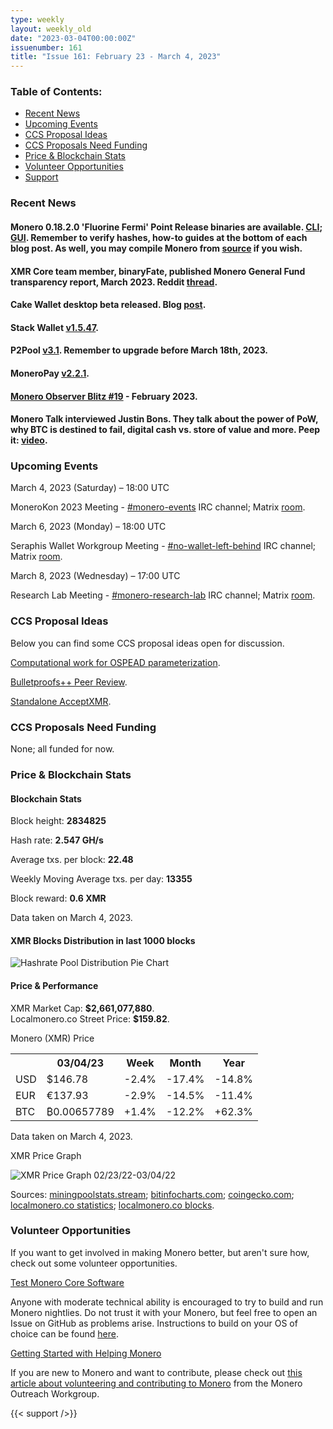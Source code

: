 ```yaml
---
type: weekly
layout: weekly_old
date: "2023-03-04T00:00:00Z"
issuenumber: 161
title: "Issue 161: February 23 - March 4, 2023"
---
```


<h3>Table of Contents:</h3>
<ul class="contents">
    <li><a href="#news">Recent News</a></li>
    <li><a href="#events">Upcoming Events</a></li>
    <li><a href="#ideas">CCS Proposal Ideas</a></li>
    <li><a href="#proposals">CCS Proposals Need Funding</a></li>
    <li><a href="#stats">Price & Blockchain Stats</a></li>
    <li><a href="#volunteer">Volunteer Opportunities</a></li>
    <li><a href="#support">Support</a></li>
</ul>

<h3 id="news">Recent News</h3>

<div class="newsbyte">
    <h4>Monero 0.18.2.0 'Fluorine Fermi' Point Release binaries are available. <a href="https://www.getmonero.org/2023/02/26/monero-0.18.2.0-released.html" target="_blank">CLI</a>; <a href="https://www.getmonero.org/2023/02/26/monero-GUI-0.18.2.0-released.html" target="_blank">GUI</a>. Remember to verify hashes, how-to guides at the bottom of each blog post. As well, you may compile Monero from <a href="https://github.com/monero-project/monero#compiling-monero-from-source" target="_blank">source</a> if you wish.</h4>
</div>

<div class="newsbyte">
    <h4>XMR Core team member, binaryFate, published Monero General Fund transparency report, March 2023. Reddit <a href="https://www.reddit.com/r/Monero/comments/11fslu9/monero_general_fund_transparency_report_march_2023/" target="_blank">thread</a>.</h4>
</div>

<div class="newsbyte">
    <h4>Cake Wallet desktop beta released. Blog <a href="https://cakelabs.com/news/cake-wallet-arrives-on-desktop/" target="_blank">post</a>.</h4>
</div>

<div class="newsbyte">
    <h4>Stack Wallet <a href="https://github.com/cypherstack/stack_wallet/releases/tag/build_134" target="_blank">v1.5.47</a>.</h4>
</div>

<div class="newsbyte">
    <h4>P2Pool <a href="https://github.com/SChernykh/p2pool/releases/tag/v3.1" target="_blank">v3.1</a>. Remember to upgrade before March 18th, 2023.</h4>
</div>

<div class="newsbyte">
    <h4>MoneroPay <a href="https://gitlab.com/moneropay/moneropay/-/tags/v2.2.1" target="_blank">v2.2.1</a>.</h4>
</div>

<div class="newsbyte">
    <h4><a href="https://monero.observer/monero-observer-blitz-february-2023/" target="_blank">Monero Observer Blitz #19</a> - February 2023.</h4>
</div>

<div class="newsbyte">
    <h4>Monero Talk interviewed Justin Bons. They talk about the power of PoW, why BTC is destined to fail, digital cash vs. store of value and more. Peep it: <a href="https://piped.adminforge.de/watch?v=cgeGVc0v5fw" target="_blank">video</a>.</h4>
</div>

<h3 id="events">Upcoming Events</h3>

<div class="event">
    <p class="date" markdown="1">March 4, 2023 (Saturday) – 18:00 UTC</p>
    <p markdown="1">MoneroKon 2023 Meeting - <a href="irc://irc.libera.chat/#monero-events" target="_blank">#monero-events</a> IRC channel; Matrix <a href="https://matrix.to/#/#monero-events:monero.social" target="_blank">room</a>.</p>
</div>

<div class="event">
    <p class="date" markdown="1">March 6, 2023 (Monday) – 18:00 UTC</p>
    <p markdown="1">Seraphis Wallet Workgroup Meeting - <a href="irc://irc.libera.chat/#no-wallet-left-behind" target="_blank">#no-wallet-left-behind</a> IRC channel; Matrix <a href="https://matrix.to/#/#no-wallet-left-behind:monero.social" target="_blank">room</a>.</p>
</div>

<div class="event">
    <p class="date" markdown="1">March 8, 2023 (Wednesday) – 17:00 UTC</p>
    <p markdown="1">Research Lab Meeting - <a href="irc://irc.libera.chat/#monero-research-lab" target="_blank">#monero-research-lab</a> IRC channel; Matrix <a href="https://matrix.to/#/#monero-research-lab:monero.social" target="_blank">room</a>.</p>
</div>

<h3 id="ideas">CCS Proposal Ideas</h3>

<p>Below you can find some CCS proposal ideas open for discussion.</p>

<div class="proposal">
<p><a href="https://repo.getmonero.org/monero-project/ccs-proposals/-/merge_requests/375" target="_blank">Computational work for OSPEAD parameterization</a>.</p>
</div>

<div class="proposal">
<p><a href="https://repo.getmonero.org/monero-project/ccs-proposals/-/merge_requests/358" target="_blank">Bulletproofs++ Peer Review</a>.</p>
</div>

<div class="proposal">
<p><a href="https://repo.getmonero.org/monero-project/ccs-proposals/-/merge_requests/374" target="_blank">Standalone AcceptXMR</a>.</p>
</div>

<h3 id="proposals">CCS Proposals Need Funding</h3>

<p>None; all funded for now.</p>

<h3 id="stats">Price & Blockchain Stats</h3>

<h4 class="stat">Blockchain Stats</h4>

<div class="bcstats">
    <p>Block height: <b>2834825</b></p>
    <p>Hash rate: <b>2.547 GH/s</b></p>
    <p>Average txs. per block: <b>22.48</b></p>
    <p>Weekly Moving Average txs. per day: <b>13355</b></p>
    <p>Block reward: <b>0.6 XMR</b></p>
</div>
<p class="note">Data taken on March 4, 2023.</p>

<h4 class="stat">XMR Blocks Distribution in last 1000 blocks</h4>
<p><img src="/img/hashrate-pool-distribution-0304.png" alt="Hashrate Pool Distribution Pie Chart"/></p>

<h4 class="stat" id="price-stat">Price & Performance</h4>

<div class="price-intro">XMR Market Cap: <b>$2,661,077,880</b>.<br/>Localmonero.co Street Price: <b>$159.82</b>.</div>

<p class="table-title">Monero (XMR) Price</p>
<table class="price-table">
  <tr class="row1">
    <th></th>
    <th>03/04/23</th>
    <th>Week</th>
    <th>Month</th>
    <th>Year</th>
  </tr>
  <tr>
    <td data-th="XMR to">USD</td>
    <td data-th="03/04/23">$146.78</td>
    <td data-th="Week" class="red">-2.4%</td>
    <td data-th="Month" class="red">-17.4%</td>
    <td data-th="Year" class="red">-14.8%</td>
  </tr>
  <tr class="row3">
    <td data-th="XMR to">EUR</td>
    <td data-th="03/04/23">€137.93</td>
    <td data-th="Week" class="red">-2.9%</td>
    <td data-th="Month" class="red">-14.5%</td>
    <td data-th="Year" class="red">-11.4%</td>
  </tr>
  <tr>
    <td data-th="XMR to">BTC</td>
    <td data-th="03/04/23">₿0.00657789</td>
    <td data-th="Week" class="green">+1.4%</td>
    <td data-th="Month" class="red">-12.2%</td>
    <td data-th="Year" class="green">+62.3%</td>
  </tr>
</table>
<p class="note">Data taken on March 4, 2023.</p>

<p class="table-title">XMR Price Graph</p>

![XMR Price Graph 02/23/22-03/04/22](/img/weekly-chart-0304.png "XMR Price Graph 02/23/22-03/04/22")

Sources: <a href="https://miningpoolstats.stream/monero" target="_blank">miningpoolstats.stream</a>; <a href="https://bitinfocharts.com/monero/" target="_blank">bitinfocharts.com</a>; <a href="https://www.coingecko.com/en/coins/monero" target="_blank">coingecko.com</a>; <a href="https://localmonero.co/statistics" target="_blank">localmonero.co statistics</a>; <a href="https://localmonero.co/blocks" target="_blank">localmonero.co blocks</a>.

<h3 id="volunteer">Volunteer Opportunities</h3>

<p>If you want to get involved in making Monero better, but aren't sure how, check out some volunteer opportunities.</p>

<div class="newsbyte">
    <p class="date"><a href="https://github.com/monero-project/monero" target="_blank">Test Monero Core Software</a></p>
    <p>Anyone with moderate technical ability is encouraged to try to build and run Monero nightlies. Do not trust it with your Monero, but feel free to open an Issue on GitHub as problems arise. Instructions to build on your OS of choice can be found <a href="https://github.com/monero-project/monero#compiling-monero-from-source" target="_blank">here</a>. </p>
</div>

<div class="newsbyte">
    <p class="date"><a href="https://github.com/monero-project/monero" target="_blank">Getting Started with Helping Monero</a></p>
    <p>If you are new to Monero and want to contribute, please check out <a href="https://www.monerooutreach.org/stories/getting-started-helping-monero.php" target="_blank">this article about volunteering and contributing to Monero</a> from the Monero Outreach Workgroup. </p>
</div>

{{< support />}}


